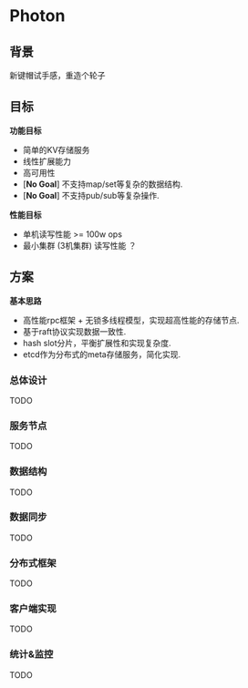 # Photon

## 背景

新键帽试手感，重造个轮子

## 目标

**功能目标**

- 简单的KV存储服务
- 线性扩展能力
- 高可用性
- [**No Goal**] 不支持map/set等复杂的数据结构.
- [**No Goal**] 不支持pub/sub等复杂操作.

**性能目标**

- 单机读写性能 >= 100w ops
- 最小集群 (3机集群) 读写性能 ？

## 方案

**基本思路**

- 高性能rpc框架 + 无锁多线程模型，实现超高性能的存储节点.
- 基于raft协议实现数据一致性.
- hash slot分片，平衡扩展性和实现复杂度.
- etcd作为分布式的meta存储服务，简化实现.

### 总体设计

TODO

### 服务节点

TODO

### 数据结构

TODO

### 数据同步

TODO

### 分布式框架

TODO

### 客户端实现

TODO

### 统计&监控

TODO


